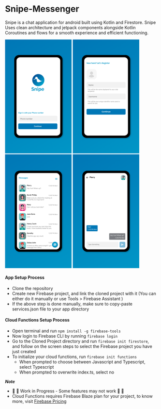 # Snipe-Messenger
Snipe is a chat application for android built using Kotlin and Firestore. Snipe Uses clean architecture and jetpack components alongside Kotlin Coroutines and flows for a smooth experience and efficient functioning.

<p float="left">
<img src="Resources/login%20screen.png" alt="Login Screen" width="220"/>
<img src="Resources/registration%20screen.png" alt="Registration Screen" width="220"/>
<img src="Resources/chat%20screen.png" alt="Chat Screen" width="220"/>
<img src="Resources/message%20screen.png" alt="Message Screen" width="220"/>
</p>

#### App Setup Process
- Clone the repository
- Create new Firebase project, and link the cloned project with it (You can either do it manually or use Tools > Firebase Assistant )
- If the above step is done manually, make sure to copy-paste services.json file to your app directory

#### Cloud Functions Setup Process
- Open terminal and run ```npm install -g firebase-tools```
- Now login to Firebase CLI by running ```firebase login```
- Go to the Cloned Project directory and run ```firebase init firestore```, and follow on the screen steps to select the Firebase project you have just created
- To initialize your cloud functions, run ```firebase init functions```
  - When prompted to choose between Javascript and Typescript, select Typescript
  - When prompted to overwrite index.ts, select no
  
***Note***
- 🚧 🚧 Work in Progress - Some features may not work 🚧 🚧
- Cloud Functions requires Firebase Blaze plan for your project, to know more, visit [Firebase Pricing](https://firebase.google.com/pricing)
